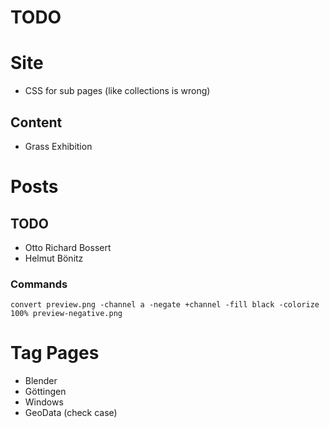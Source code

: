 TODO
====

# Site

* CSS for sub pages (like collections is wrong)

## Content

* Grass Exhibition

# Posts

## TODO
* Otto Richard Bossert
* Helmut Bönitz

### Commands
```
convert preview.png -channel a -negate +channel -fill black -colorize 100% preview-negative.png
```

# Tag Pages
* Blender
* Göttingen
* Windows
* GeoData (check case)
